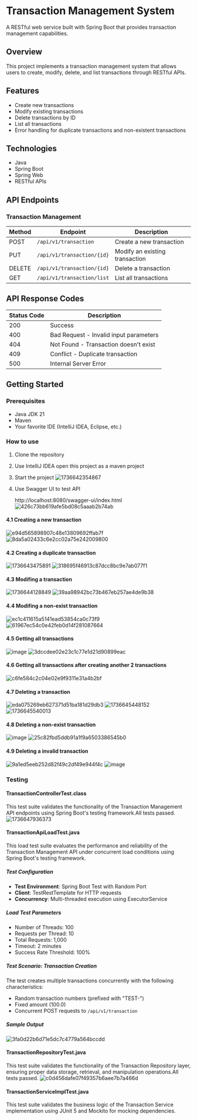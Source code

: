 # Transaction Management System

A RESTful web service built with Spring Boot that provides transaction management capabilities.

## Overview

This project implements a transaction management system that allows users to create, modify, delete, and list transactions through RESTful APIs.

## Features

- Create new transactions
- Modify existing transactions
- Delete transactions by ID
- List all transactions
- Error handling for duplicate transactions and non-existent transactions

## Technologies

- Java
- Spring Boot
- Spring Web
- RESTful APIs

## API Endpoints

### Transaction Management

| Method | Endpoint | Description |
|--------|----------|-------------|
| POST | `/api/v1/transaction` | Create a new transaction |
| PUT | `/api/v1/transaction/{id}` | Modify an existing transaction |
| DELETE | `/api/v1/transaction/{id}` | Delete a transaction |
| GET | `/api/v1/transaction/list` | List all transactions |

## API Response Codes

| Status Code | Description |
|-------------|-------------|
| 200 | Success |
| 400 | Bad Request - Invalid input parameters |
| 404 | Not Found - Transaction doesn't exist |
| 409 | Conflict - Duplicate transaction |
| 500 | Internal Server Error |

## Getting Started

### Prerequisites

- Java JDK 21
- Maven
- Your favorite IDE (IntelliJ IDEA, Eclipse, etc.)

### How to use

1. Clone the repository
2. Use IntelliJ IDEA open this project as a maven project
3. Start the project
   ![1736642354867](https://github.com/user-attachments/assets/7204d206-a9b2-4904-911b-cf701f3e92fe)

4. Use Swagger UI to test API
   
   http://localhost:8080/swagger-ui/index.html
   ![426c73bb619afe5bd08c5aaab2b74ab](https://github.com/user-attachments/assets/38d33cbf-7713-45c3-8205-8471eeb64150)

   
#### 4.1 Creating a new transaction  
![e94d565898907c48e13809692ffab7f](https://github.com/user-attachments/assets/7a58fd71-d002-4f32-b5a3-87c603245303)
![8da5a02433c6e2cc02a75e242009800](https://github.com/user-attachments/assets/ddfdf809-0ba2-48c9-bc45-6b92caa9b2a0)

#### 4.2 Creating a duplicate transaction
![1736643475891](https://github.com/user-attachments/assets/c3a39d58-047d-4134-8e35-0709933d12f3)
![318695f46913c87dcc8bc9e7ab077f1](https://github.com/user-attachments/assets/315b5cb8-bedb-47bf-abb9-2dfef1d592a2)

#### 4.3 Modifing a transaction
![1736644128849](https://github.com/user-attachments/assets/367b70da-df9d-4b4f-b344-de6cae632c4d)
![39aa98942bc73b467eb257ae4de9b38](https://github.com/user-attachments/assets/c635f455-278e-44b1-919f-acb52b1ccc87)

#### 4.4 Modifing a non-exist transaction
![ec1c411615a5141ead53854ca0c73f9](https://github.com/user-attachments/assets/1ad90983-d47e-4941-a9fa-a18b6bb4a1b6)
![61967ec54c0e42feb0d14f281087664](https://github.com/user-attachments/assets/80b01683-113d-4ddf-be54-6147a4460994)

#### 4.5 Getting all transactions
![image](https://github.com/user-attachments/assets/56657b57-75b3-4a92-94dc-da327ca65b86)
![3dccdee02e23c1c77e1d21d90899eac](https://github.com/user-attachments/assets/37088cd3-df96-4ae2-ab6e-23511813f1cd)

#### 4.6 Getting all transactions after creating another 2 transactions
![c6fe584c2c04e02e9f9311e31a4b2bf](https://github.com/user-attachments/assets/7d6e4108-364a-49f0-979c-c06ad924f115)

#### 4.7 Deleting a transaction
![eda075269eb627371d51ba181d29db3](https://github.com/user-attachments/assets/63fbd8e3-8dcb-44f4-9c98-78b86efc3043)
![1736645448152](https://github.com/user-attachments/assets/03f7667b-7094-4af2-82ad-0f78e9ff22a4)
![1736645540013](https://github.com/user-attachments/assets/e6f71968-5efb-4d67-92ce-2014c489f651)

#### 4.8 Deleting a non-exist transaction
![image](https://github.com/user-attachments/assets/3e04a684-065f-4e4e-a85d-7219ff07a308)
![25c82fbd5ddb91a1f9a6503386545b0](https://github.com/user-attachments/assets/83a542da-39a9-4197-a1fd-9cdc7fa57053)


#### 4.9 Deleting a invalid transaction
![9a1ed5eeb252d82f49c2df49e944f4c](https://github.com/user-attachments/assets/73b74acc-636d-48a3-a457-b9812b7251dc)
![image](https://github.com/user-attachments/assets/dc0a3494-d2f2-4272-932b-f44816b62786)

### Testing
#### TransactionControllerTest.class
This test suite validates the functionality of the Transaction Management API endpoints using Spring Boot's testing framework.All tests passed.
![1736647936373](https://github.com/user-attachments/assets/083bb9d4-88cc-4c8d-8d5b-6f47acbb5e3d)

#### TransactionApiLoadTest.java
This load test suite evaluates the performance and reliability of the Transaction Management API under concurrent load conditions using Spring Boot's testing framework.
##### Test Configuration
- **Test Environment**: Spring Boot Test with Random Port
- **Client**: TestRestTemplate for HTTP requests
- **Concurrency**: Multi-threaded execution using ExecutorService
##### Load Test Parameters
- Number of Threads: 100
- Requests per Thread: 10
- Total Requests: 1,000
- Timeout: 2 minutes
- Success Rate Threshold: 100%
##### Test Scenario: Transaction Creation
The test creates multiple transactions concurrently with the following characteristics:
- Random transaction numbers (prefixed with "TEST-")
- Fixed amount (100.0)
- Concurrent POST requests to `/api/v1/transaction`
##### Sample Output
![3fa0d22b6d71e5dc7c4779a564bccdd](https://github.com/user-attachments/assets/b12aedfe-c2fd-422f-b6b3-de7921aedf4f) 

#### TransactionRepositoryTest.java
This test suite validates the functionality of the Transaction Repository layer, ensuring proper data storage, retrieval, and manipulation operations.All tests passed.
![c0d456dafe07f49357b6aee7b7a466d](https://github.com/user-attachments/assets/4fdd9def-cf91-4eed-a38c-a801f792350b)

#### TransactionServiceImplTest.java
This test suite validates the business logic of the Transaction Service implementation using JUnit 5 and Mockito for mocking dependencies.





